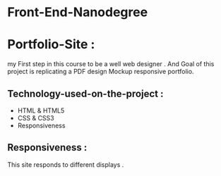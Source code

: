 # Front-End-Nanodegree

# Portfolio-Site : 
my First step in this course  to be a well web designer .
And Goal of this project is replicating a PDF design Mockup responsive portfolio.
## Technology-used-on-the-project :
* HTML & HTML5 
* CSS & CSS3 
* Responsiveness
## Responsiveness : 
This site responds to different displays .
